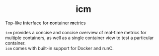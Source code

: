 <div align=center>

# icm

</div>

Top-like **i**nterface for **c**ontainer **m**etrics

`icm` provides a concise and concise overview of real-time metrics for multiple containers, as well as a single container view to test a particular container.  
`icm` comes with built-in support for Docker and runC.
